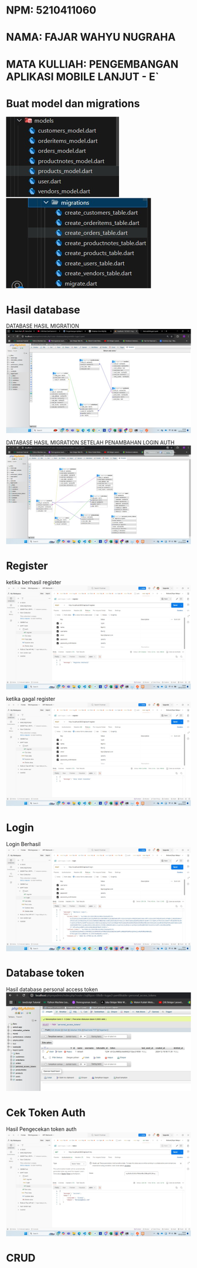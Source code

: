 <div>

# NPM: 5210411060

# NAMA: FAJAR WAHYU NUGRAHA

# MATA KULLIAH: PENGEMBANGAN APLIKASI MOBILE LANJUT - E`

</div>

# Buat model dan migrations

![App Screenshot](https://github.com/Valorun24/tugas3-paml/blob/main/img/model.jpg)
![App Screenshot](https://github.com/Valorun24/tugas3-paml/blob/main/img/migrate.jpg)

# Hasil database

DATABASE HASIL MIGRATION
![App Screenshot](https://github.com/Valorun24/tugas3-paml/blob/main/img/desaindb.jpg)

DATABASE HASIL MIGRATION SETELAH PENAMBAHAN LOGIN AUTH
![App Screenshot](https://github.com/Valorun24/tugas3-paml/blob/main/img/authdb.jpg)

# Register

ketika berhasil register
![App Screenshot](https://github.com/Valorun24/tugas3-paml/blob/main/img/registersukses.jpg)

ketika gagal register
![App Screenshot](https://github.com/Valorun24/tugas3-paml/blob/main/img/registerfailed.jpg)

# Login

Login Berhasil
![App Screenshot](https://github.com/Valorun24/tugas3-paml/blob/main/img/login.jpg)

# Database token

Hasil database personal access token
![App Screenshot](https://github.com/Valorun24/tugas3-paml/blob/main/img/personal.jpg)

# Cek Token Auth

Hasil Pengecekan token auth
![App Screenshot](https://github.com/Valorun24/tugas3-paml/blob/main/img/token.jpg)

# CRUD

<div>
